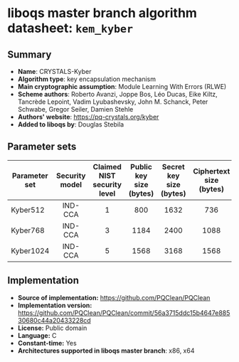 liboqs master branch algorithm datasheet: `kem_kyber`
=====================================================

Summary
-------

- **Name**: CRYSTALS-Kyber
- **Algorithm type**: key encapsulation mechanism
- **Main cryptographic assumption**: Module Learning With Errors (RLWE)
- **Scheme authors**: Roberto Avanzi, Joppe Bos, Léo Ducas, Eike Kiltz, Tancrède Lepoint, Vadim Lyubashevsky, John M. Schanck, Peter Schwabe, Gregor Seiler, Damien Stehle
- **Authors' website**: https://pq-crystals.org/kyber
- **Added to liboqs by**: Douglas Stebila

Parameter sets
--------------

| Parameter set | Security model | Claimed NIST security level | Public key size (bytes) | Secret key size (bytes) | Ciphertext size (bytes) | Shared secret size (bytes) |
|---------------|:--------------:|:---------------------------:|:-----------------------:|:-----------------------:|:-----------------------:|:--------------------------:|
| Kyber512      |     IND-CCA    |              1              |           800           |          1632           |            736          |             32             |
| Kyber768      |     IND-CCA    |              3              |          1184           |          2400           |           1088          |             32             |
| Kyber1024     |     IND-CCA    |              5              |          1568           |          3168           |           1568          |             32             |

Implementation
--------------

- **Source of implementation:** https://github.com/PQClean/PQClean
- **Implementation version:** https://github.com/PQClean/PQClean/commit/56a3715ddc15b4647e88530680c44a20433228cd
- **License:** Public domain
- **Language:** C
- **Constant-time:** Yes
- **Architectures supported in liboqs master branch**: x86, x64

